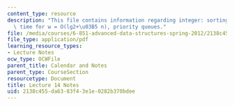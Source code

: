 ```yaml
---
content_type: resource
description: "This file contains information regarding integer: sorting in linear\
  \ time for w = O(lg2+\u03B5 n), priority queues."
file: /media/courses/6-851-advanced-data-structures-spring-2012/2138c455da6383f43e1e0282b370bdee_MIT6_851S12_Lec14.pdf
file_type: application/pdf
learning_resource_types:
- Lecture Notes
ocw_type: OCWFile
parent_title: Calendar and Notes
parent_type: CourseSection
resourcetype: Document
title: Lecture 14 Notes
uid: 2138c455-da63-83f4-3e1e-0282b370bdee
---
```

